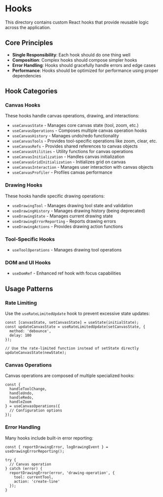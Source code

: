 
# Hooks

This directory contains custom React hooks that provide reusable logic across the application.

## Core Principles

- **Single Responsibility**: Each hook should do one thing well
- **Composition**: Complex hooks should compose simpler hooks
- **Error Handling**: Hooks should gracefully handle errors and edge cases
- **Performance**: Hooks should be optimized for performance using proper dependencies

## Hook Categories

### Canvas Hooks

These hooks handle canvas operations, drawing, and interactions:

- `useCanvasState` - Manages core canvas state (tool, zoom, etc.)
- `useCanvasOperations` - Composes multiple canvas operation hooks
- `useCanvasHistory` - Manages undo/redo functionality
- `useCanvasTools` - Provides tool-specific operations like zoom, clear, etc.
- `useCanvasRefs` - Provides shared references to canvas objects
- `useCanvasUtilities` - Utility functions for canvas operations
- `useCanvasInitialization` - Handles canvas initialization
- `useCanvasGridInitialization` - Initializes grid on canvas
- `useCanvasInteraction` - Manages user interaction with canvas objects
- `useCanvasProfiler` - Profiles canvas performance

### Drawing Hooks

These hooks handle specific drawing operations:

- `useDrawingTool` - Manages drawing tool state and validation
- `useDrawingHistory` - Manages drawing history (being deprecated)
- `useDrawingState` - Manages current drawing state
- `useDrawingErrorReporting` - Reports drawing errors
- `useDrawingActions` - Provides drawing action functions

### Tool-Specific Hooks

- `useToolOperations` - Manages drawing tool operations

### DOM and UI Hooks

- `useDomRef` - Enhanced ref hook with focus capabilities

## Usage Patterns

### Rate Limiting

Use the `useRateLimitedUpdate` hook to prevent excessive state updates:

```tsx
const [canvasState, setCanvasState] = useState(initialState);
const updateCanvasState = useRateLimitedUpdate(setCanvasState, { 
  method: 'debounce', 
  delay: 100 
});

// Use the rate-limited function instead of setState directly
updateCanvasState(newState);
```

### Canvas Operations

Canvas operations are composed of multiple specialized hooks:

```tsx
const { 
  handleToolChange,
  handleUndo,
  handleRedo,
  handleZoom
} = useCanvasOperations({
  // Configuration options
});
```

### Error Handling

Many hooks include built-in error reporting:

```tsx
const { reportDrawingError, logDrawingEvent } = useDrawingErrorReporting();

try {
  // Canvas operation
} catch (error) {
  reportDrawingError(error, 'drawing-operation', { 
    tool: currentTool,
    action: 'create-line'
  });
}
```
